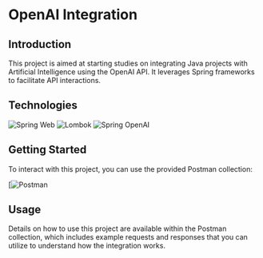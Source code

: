 # OpenAI Integration

## Introduction

This project is aimed at starting studies on integrating Java projects with Artificial Intelligence using the OpenAI API. It leverages Spring frameworks to facilitate API interactions.

## Technologies

![Spring Web](https://img.shields.io/badge/Spring%20Web-6DB33F?style=for-the-badge&logo=spring&logoColor=white)
![Lombok](https://img.shields.io/badge/Lombok-BC4521?style=for-the-badge&logo=lombok&logoColor=white)
![Spring OpenAI](https://img.shields.io/badge/Spring%20OpenAI-6DB33F?style=for-the-badge&logo=openai&logoColor=white)

## Getting Started

To interact with this project, you can use the provided Postman collection:

[![Postman](https://www.postman.com/lively-crater-8977/workspace/dental-ai/collection/25697794-911f4112-ac06-4ea4-a972-bef4f895c10b?action=share&creator=25697794)

## Usage

Details on how to use this project are available within the Postman collection, which includes example requests and responses that you can utilize to understand how the integration works.
